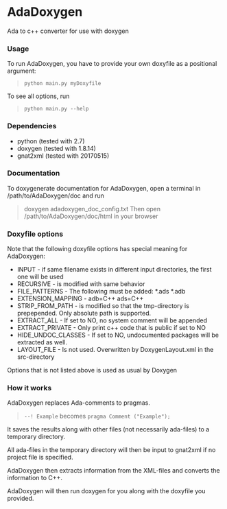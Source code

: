 # AdaDoxygen
Ada to c++ converter for use with doxygen

### Usage

To run AdaDoxygen, you have to provide your 
own doxyfile as a positional argument:
> `python main.py myDoxyfile`

To see all options, run
> `python main.py --help`

### Dependencies
* python (tested with 2.7)
* doxygen (tested with 1.8.14)
* gnat2xml (tested with 20170515)

### Documentation
To doxygenerate documentation for AdaDoxygen, 
open a terminal in /path/to/AdaDoxygen/doc and run
> doxygen adadoxygen_doc_config.txt
Then open /path/to/AdaDoxygen/doc/html in your browser

### Doxyfile options
Note that the following doxyfile options has 
special meaning for AdaDoxygen:

* INPUT - if same filename exists in different input directories, the first one will be used
* RECURSIVE - is modified with same behavior 
* FILE_PATTERNS - The following must be added: *.ads *.adb
* EXTENSION_MAPPING - adb=C++ ads=C++
* STRIP_FROM_PATH - is modified so that the tmp-directory is prepepended. Only absolute path is supported.
* EXTRACT_ALL - If set to NO, no system comment will be appended
* EXTRACT_PRIVATE - Only print c++ code that is public if set to NO
* HIDE_UNDOC_CLASSES - If set to NO, undocumented packages will be extracted as well.
* LAYOUT_FILE - Is not used. Overwritten by DoxygenLayout.xml in the src-directory

Options that is not listed above is used as usual by Doxygen

### How it works
AdaDoxygen replaces Ada-comments to pragmas.
> `--! Example`
becomes
> `pragma Comment ("Example");`

It saves the results 
along with other files (not necessarily ada-files)
to a temporary directory.

All ada-files in the temporary directory will then be
input to gnat2xml if no project file is specified.

AdaDoxygen then extracts information from the XML-files
and converts the information to C++.

AdaDoxygen will then run doxygen for you 
along with the doxyfile you provided.


